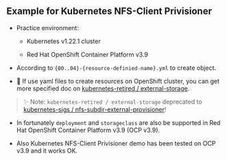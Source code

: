 ## Example for Kubernetes NFS-Client Privisioner

- Practice environment:

  - Kubernetes v1.22.1 cluster

  - Red Hat OpenShift Container Platform v3.9

- According to `{00..04}-{resource-definied-name}.yml` to create object.

- 🔎 If use yaml files to create resources on OpenShift cluster, you can get more specified doc on [kubernetes-retired / external-storage](https://github.com/kubernetes-retired/external-storage/tree/master/nfs-client).

> ✨ Note: `kubernetes-retired / external-storage` deprecated to [kubernetes-sigs / nfs-subdir-external-provisioner](https://github.com/kubernetes-sigs/nfs-subdir-external-provisioner)!

- In fortunately `deployment` and `storageclass` are also be supported in Red Hat OpenShift Container Platform v3.9 (OCP v3.9).

- Also Kubernetes NFS-Client Privisioner demo has been tested on OCP v3.9 and it works OK.
